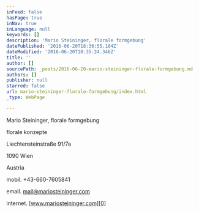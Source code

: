 ```yaml
---
inFeed: false
hasPage: true
inNav: true
inLanguage: null
keywords: []
description: 'Mario Steininger, florale formgebung'
datePublished: '2016-06-20T18:36:55.104Z'
dateModified: '2016-06-20T18:35:24.346Z'
title: ''
author: []
sourcePath: _posts/2016-06-20-mario-steininger-florale-formgebung.md
authors: []
publisher: null
starred: false
url: mario-steininger-florale-formgebung/index.html
_type: WebPage

---
```

Mario Steininger, florale formgebung

florale konzepte

Liechtensteinstraße 91/7a

1090 Wien

Austria

mobil. +43-660-7605841

email. mail@mariosteininger.com

internet. [www.mariosteininger.com][0]

[0]: http://www.mariosteininger.com/